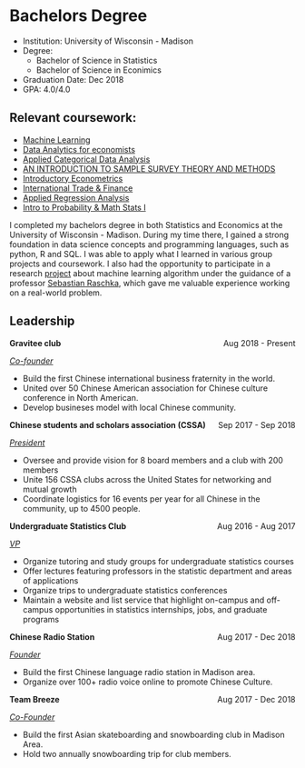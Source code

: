 # Bachelors Degree

- Institution: University of Wisconsin - Madison
- Degree: 
    * Bachelor of Science in Statistics
    * Bachelor of Science in Econimics 
- Graduation Date: Dec 2018
- GPA: 4.0/4.0


## Relevant coursework: 
* [Machine Learning](https://sebastianraschka.com/teaching/stat479-fs2018/)
* [Data Analytics for economists](https://sscc.wisc.edu/~ruhl2/f18_econ_690/2018-fall-econ-690-syllabus.pdf)
* [Applied Categorical Data Analysis](https://www.coursicle.com/wisc/courses/STAT/421/)
* [AN INTRODUCTION TO SAMPLE SURVEY THEORY AND METHODS](https://guide.wisc.edu/courses/stat/)
* [Introductory Econometrics](https://www.coursicle.com/wisc/courses/ECON/410/)
* [International Trade & Finance](https://www.ssc.wisc.edu/~mchinn/web464_s05.html)
* [Applied Regression Analysis](https://pages.stat.wisc.edu/~karlrohe/lr333/syllabus.pdf)
* [Intro to Probability & Math Stats I](https://hilbert.math.wisc.edu/309-Intro-Mathematical-Statistics)

I completed my bachelors degree in both Statistics and Economics at the University of Wisconsin - Madison. During my time there, I gained a strong foundation in data science concepts and programming languages, such as python, R and SQL. I was able to apply what I learned in various group projects and coursework. I also had the opportunity to participate in a research [project](https://sebastianraschka.com/blog/2019/student-gallery-1.html) about machine learning algorithm under the guidance of a professor [Sebastian Raschka](https://pages.stat.wisc.edu/~sraschka/), which gave me valuable experience working on a real-world problem.


## Leadership 

<p style="text-align:left;"> <b>Gravitee club</b>
    <span style="float:right;">
        Aug 2018 - Present
    </span>
</p>

<p style="text-align:left;">
    <a href="./bachelors.md"><i>Co-founder</i></a>
</p>

* Build the first Chinese international business fraternity in the world.
* United over 50 Chinese American association for Chinese culture conference in North American. 
* Develop busineses model with local Chinese community.

<p style="text-align:left;"> <b>Chinese students and scholars association (CSSA)</b>
    <span style="float:right;">
        Sep 2017 - Sep 2018
    </span>
</p>

<p style="text-align:left;">
    <a href="./bachelors.md"><i>President</i></a>
</p>

* Oversee and provide vision for 8 board members and a club with 200 members
* Unite 156 CSSA clubs across the United States for networking and mutual growth
* Coordinate logistics for 16 events per year for all Chinese in the community, up to 4500 people.

<p style="text-align:left;"> <b>Undergraduate Statistics Club</b>
    <span style="float:right;">
        Aug 2016 - Aug 2017
    </span>
</p>

<p style="text-align:left;">
    <a href="./bachelors.md"><i>VP</i></a>
</p>

* Organize tutoring and study groups for undergraduate statistics courses
* Offer lectures featuring professors in the statistic department and areas of applications
* Organize trips to undergraduate statistics conferences
* Maintain a website and list service that highlight on-campus and off-campus opportunities in statistics internships, jobs, and graduate programs

<p style="text-align:left;"> <b>Chinese Radio Station</b>
    <span style="float:right;">
        Aug 2017 - Dec 2018
    </span>
</p>

<p style="text-align:left;">
    <a href="./bachelors.md"><i>Founder</i></a>
</p>

* Build the first Chinese language radio station in Madison area.
* Organize over 100+ radio voice online to promote Chinese Culture. 


<p style="text-align:left;"> <b>Team Breeze</b>
    <span style="float:right;">
        Aug 2017 - Dec 2018
    </span>
</p>

<p style="text-align:left;">
    <a href="./bachelors.md"><i>Co-Founder</i></a>
</p>

* Build the first Asian skateboarding and snowboarding club in Madison Area.
* Hold two annually snowboarding trip for club members. 
 